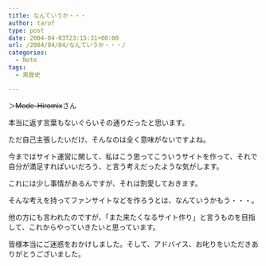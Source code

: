 ```yaml
---
title: なんていうか・・・
author: tarof
type: post
date: 2004-04-03T23:15:31+00:00
url: /2004/04/04/なんていうか・・・/
categories:
  - Note
tags:
  - 黒歴史

---
```

＞<del>Mode-Hiromix</del>さん
  
本当に返す言葉もないぐらいその通りだったと思います。
  
ただ自己主張したいだけ、そんなのは全く意味がないですよね。
  
今まではサイト運営に関して、私はこう思ってこういうサイトを作って、それで自分が満足すればいいだろう、と言う考えだったような気がします。
  
これには少し事情があるんですが、それは割愛しておきます。
  
そんな考えを持ってファンサイトなどを作ろうとは、なんていうかもう・・・。

他の方にも言われたのですが、「また来たくなるサイト作り」と言うものを目指して、これからやっていきたいと思っています。
  
皆様本当にご迷惑をおかけしました。そして、アドバイス、お叱りをいただきありがとうございました。